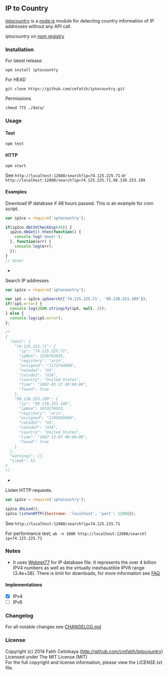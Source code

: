 ## IP to Country

[iptocountry](http://github.com/cmfatih/iptocountry) is a [node.js](http://nodejs.org) 
module for detecting country information of IP addresses without any API call.

iptocountry on [npm registry](http://npmjs.org/package/iptocountry)  

### Installation

For latest release
```
npm install iptocountry
```

For HEAD
```
git clone https://github.com/cmfatih/iptocountry.git
```

Permissions
```
chmod 775 ./data/
```

### Usage

#### Test
```
npm test
```

#### HTTP
```
npm start
```
See `http://localhost:12080/search?ip=74.125.225.71` or 
`http://localhost:12080/search?ip=74.125.225.71,98.138.253.109`

#### Examples

Download IP database if 48 hours passed. This is an example for cron script.

```javascript
var ip2co = require('iptocountry');

if(ip2co.dbCSVCheckExp(48)) {
  ip2co.dbGet().then(function() {
    console.log('done!');
  }, function(err) {
    console.log(err);
  });
}
// done!
```
-

Search IP addresses

```javascript
var ip2co = require('iptocountry');

var ipS = ip2co.ipSearch(['74.125.225.71', '98.138.253.109']);
if(!ipS.error) {
  console.log(JSON.stringify(ipS, null, 2));
} else {
  console.log(ipS.error);
};

/*
{
  "data": {
    "74.125.225.71": {
      "ip": "74.125.225.71",
      "ipNum": 1249763655,
      "registery": "arin",
      "assigned": "1173744000",
      "coCode2": "US",
      "coCode3": "USA",
      "country": "United States",
      "time": "2007-03-13 00:00:00",
      "found": true
    },
    "98.138.253.109": {
      "ip": "98.138.253.109",
      "ipNum": 1653276013,
      "registery": "arin",
      "assigned": "1196985600",
      "coCode2": "US",
      "coCode3": "USA",
      "country": "United States",
      "time": "2007-12-07 00:00:00",
      "found": true
    }
  },
  "warnings": [],
  "timeE": 51
}
*/
```
-

Listen HTTP requests.
```javascript
var ip2co = require('iptocountry');

ip2co.dbLoad();
ip2co.listenHTTP({hostname: 'localhost', 'port': 12080});
```
See `http://localhost:12080/search?ip=74.125.225.71`  

For performance test; `ab -n 1000 http://localhost:12080/search?ip=74.125.225.71`

### Notes

* It uses [Webnet77](http://software77.net/geo-ip/) for IP database file. It represents 
the over 4 billion IPV4 numbers as well as the virtually inexhaustible IPV6 range (3.4e+38).
There is limit for downloads, for more information see [FAQ](http://software77.net/faq.html)

#### Implementations

* [x] IPv4
* [ ] IPv6

### Changelog

For all notable changes see [CHANGELOG.md](https://github.com/cmfatih/iptocountry/blob/master/CHANGELOG.md)

### License

Copyright (c) 2014 Fatih Cetinkaya (http://github.com/cmfatih/iptocountry)  
Licensed under The MIT License (MIT)  
For the full copyright and license information, please view the LICENSE.txt file.